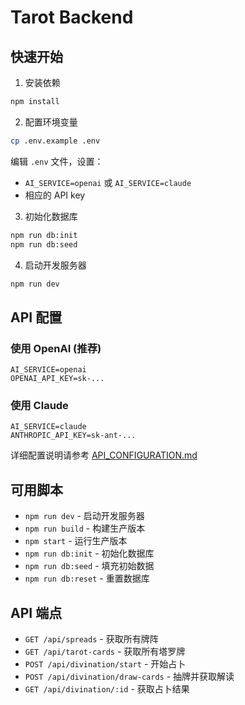 # Tarot Backend

## 快速开始

1. 安装依赖
```bash
npm install
```

2. 配置环境变量
```bash
cp .env.example .env
```

编辑 `.env` 文件，设置：
- `AI_SERVICE=openai` 或 `AI_SERVICE=claude`
- 相应的 API key

3. 初始化数据库
```bash
npm run db:init
npm run db:seed
```

4. 启动开发服务器
```bash
npm run dev
```

## API 配置

### 使用 OpenAI (推荐)
```env
AI_SERVICE=openai
OPENAI_API_KEY=sk-...
```

### 使用 Claude
```env
AI_SERVICE=claude
ANTHROPIC_API_KEY=sk-ant-...
```

详细配置说明请参考 [API_CONFIGURATION.md](../API_CONFIGURATION.md)

## 可用脚本

- `npm run dev` - 启动开发服务器
- `npm run build` - 构建生产版本
- `npm start` - 运行生产版本
- `npm run db:init` - 初始化数据库
- `npm run db:seed` - 填充初始数据
- `npm run db:reset` - 重置数据库

## API 端点

- `GET /api/spreads` - 获取所有牌阵
- `GET /api/tarot-cards` - 获取所有塔罗牌
- `POST /api/divination/start` - 开始占卜
- `POST /api/divination/draw-cards` - 抽牌并获取解读
- `GET /api/divination/:id` - 获取占卜结果
